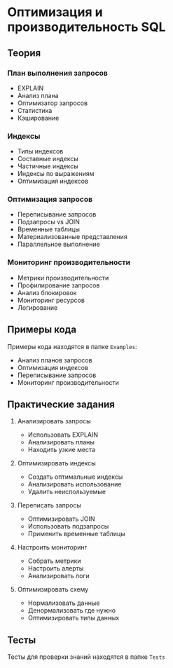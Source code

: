# Оптимизация и производительность SQL

## Теория

### План выполнения запросов
- EXPLAIN
- Анализ плана
- Оптимизатор запросов
- Статистика
- Кэширование

### Индексы
- Типы индексов
- Составные индексы
- Частичные индексы
- Индексы по выражениям
- Оптимизация индексов

### Оптимизация запросов
- Переписывание запросов
- Подзапросы vs JOIN
- Временные таблицы
- Материализованные представления
- Параллельное выполнение

### Мониторинг производительности
- Метрики производительности
- Профилирование запросов
- Анализ блокировок
- Мониторинг ресурсов
- Логирование

## Примеры кода
Примеры кода находятся в папке `Examples`:
- Анализ планов запросов
- Оптимизация индексов
- Переписывание запросов
- Мониторинг производительности

## Практические задания
1. Анализировать запросы
   - Использовать EXPLAIN
   - Анализировать планы
   - Находить узкие места

2. Оптимизировать индексы
   - Создать оптимальные индексы
   - Анализировать использование
   - Удалить неиспользуемые

3. Переписать запросы
   - Оптимизировать JOIN
   - Использовать подзапросы
   - Применить временные таблицы

4. Настроить мониторинг
   - Собрать метрики
   - Настроить алерты
   - Анализировать логи

5. Оптимизировать схему
   - Нормализовать данные
   - Денормализовать где нужно
   - Оптимизировать типы данных

## Тесты
Тесты для проверки знаний находятся в папке `Tests` 